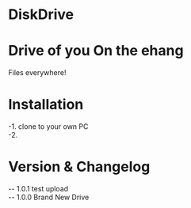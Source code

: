 DiskDrive
===============

Drive of you On the ehang  
==  
Files everywhere!

Installation  
==  
-1. clone to your own PC  
-2.

Version & Changelog  
==  
-- 1.0.1 test upload  
-- 1.0.0 Brand New Drive  
